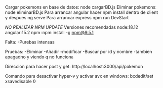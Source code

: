 Cargar pokemons en base de datos: node cargarBD.js 
Eliminar pokemons: node eliminarBD.js
Para arrancar angular hacer npm install dentro de client y despues ng serve
Para arrancar express npm run DevStart

_NO REALIZAR NPM UPDATE_
Versiones recomendadas node:18.12 angular:15.2 npm :npm install -g npm@9.5.1

Falta:
-Purebas intensas

Pruebas:
-Eliminar
-Añadir
-modificar
-Buscar por id y nombre
-tambien apagadno y viendo q no funciona

Direccion para hacer post y get: http://localhost:3000/api/pokemon

Comando para desactivar hyper-v y activar avx en windows: bcdedit/set xsavedisable 0
